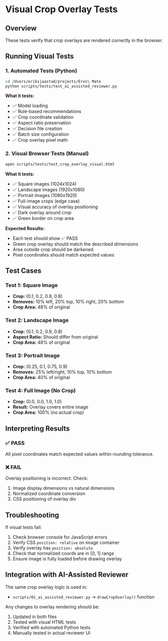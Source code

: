 # Visual Crop Overlay Tests

## Overview
These tests verify that crop overlays are rendered correctly in the browser.

## Running Visual Tests

### 1. Automated Tests (Python)
```bash
cd /Users/eriksjaastad/projects/Eros\ Mate
python scripts/tests/test_ai_assisted_reviewer.py
```

**What it tests:**
- ✅ Model loading
- ✅ Rule-based recommendations
- ✅ Crop coordinate validation
- ✅ Aspect ratio preservation
- ✅ Decision file creation
- ✅ Batch size configuration
- ✅ Crop overlay pixel math

### 2. Visual Browser Tests (Manual)
```bash
open scripts/tests/test_crop_overlay_visual.html
```

**What it tests:**
- ✅ Square images (1024x1024)
- ✅ Landscape images (1920x1080)
- ✅ Portrait images (1080x1920)
- ✅ Full-image crops (edge case)
- ✅ Visual accuracy of overlay positioning
- ✅ Dark overlay around crop
- ✅ Green border on crop area

**Expected Results:**
- Each test should show ✅ PASS
- Green crop overlay should match the described dimensions
- Area outside crop should be darkened
- Pixel coordinates should match expected values

## Test Cases

### Test 1: Square Image
- **Crop:** (0.1, 0.2, 0.9, 0.8)
- **Removes:** 10% left, 20% top, 10% right, 20% bottom
- **Crop Area:** 48% of original

### Test 2: Landscape Image
- **Crop:** (0.1, 0.2, 0.9, 0.8)
- **Aspect Ratio:** Should differ from original
- **Crop Area:** 48% of original

### Test 3: Portrait Image
- **Crop:** (0.25, 0.1, 0.75, 0.9)
- **Removes:** 25% left/right, 10% top, 10% bottom
- **Crop Area:** 40% of original

### Test 4: Full Image (No Crop)
- **Crop:** (0.0, 0.0, 1.0, 1.0)
- **Result:** Overlay covers entire image
- **Crop Area:** 100% (no actual crop)

## Interpreting Results

### ✅ PASS
All pixel coordinates match expected values within rounding tolerance.

### ❌ FAIL
Overlay positioning is incorrect. Check:
1. Image display dimensions vs natural dimensions
2. Normalized coordinate conversion
3. CSS positioning of overlay div

## Troubleshooting

If visual tests fail:
1. Check browser console for JavaScript errors
2. Verify CSS `position: relative` on image container
3. Verify overlay has `position: absolute`
4. Check that normalized coords are in [0, 1] range
5. Ensure image is fully loaded before drawing overlay

## Integration with AI-Assisted Reviewer

The same crop overlay logic is used in:
- `scripts/01_ai_assisted_reviewer.py` → `drawCropOverlay()` function

Any changes to overlay rendering should be:
1. Updated in both files
2. Tested with visual HTML tests
3. Verified with automated Python tests
4. Manually tested in actual reviewer UI

